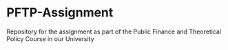# PFTP-Assignment
Repository for the assignment as part of the Public Finance and Theoretical Policy Course in our University
